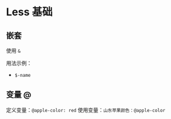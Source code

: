 # Less 基础

## 嵌套

使用 `&`

用法示例：

- `$-name`

## 变量 @

定义变量：`@apple-color: red`
使用变量：`山东苹果颜色：@apple-color`
